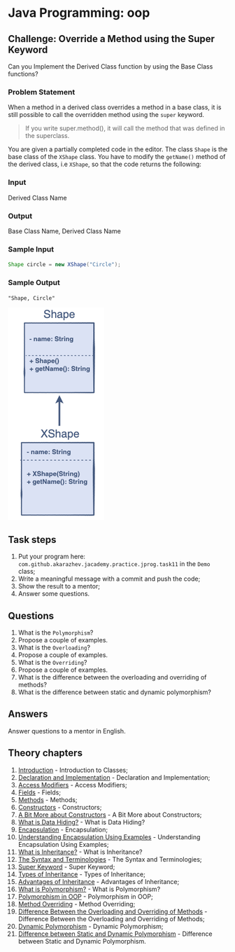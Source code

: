 # Java Programming: oop

## Challenge: Override a Method using the Super Keyword

Can you Implement the Derived Class function by using the Base Class functions?

### Problem Statement

When a method in a derived class overrides a method in a base class, it is still possible to call the overridden 
method using the `super` keyword.

> If you write super.method(), it will call the method that was defined in the superclass.

You are given a partially completed code in the editor. The class `Shape` is the base class of the `XShape` class. 
You have to modify the `getName()` method of the derived class, i.e `XShape`, so that the code returns the following:

### Input

Derived Class Name

### Output

Base Class Name, Derived Class Name

### Sample Input

```java
Shape circle = new XShape("Circle");
```

### Sample Output

`
"Shape, Circle"
`

![alt text](../../etc/oop/car_polymorph.png "Based and Derived Classes Structure")

## Task steps

1. Put your program here: `com.github.akarazhev.jacademy.practice.jprog.task11` in the `Demo` class;
2. Write a meaningful message with a commit and push the code;
3. Show the result to a mentor;
4. Answer some questions.

## Questions

1. What is the `Polymorphism`?
2. Propose a couple of examples. 
3. What is the `Overloading`?
4. Propose a couple of examples.
5. What is the `Overriding`?
6. Propose a couple of examples.
7. What is the difference between the overloading and overriding of methods?
8. What is the difference between static and dynamic polymorphism?

## Answers

Answer questions to a mentor in English.

## Theory chapters

1. [Introduction](../../../java-programming/doc/oop/chapter_1.md "Introduction to Classes") - Introduction to Classes;
2. [Declaration and Implementation](../../../java-programming/doc/oop/chapter_2.md "Declaration and Implementation") - Declaration and Implementation;
3. [Access Modifiers](../../../java-programming/doc/oop/chapter_3.md "Access Modifiers") - Access Modifiers;
4. [Fields](../../../java-programming/doc/oop/chapter_4.md "Fields") - Fields;
5. [Methods](../../../java-programming/doc/oop/chapter_5.md "Methods") - Methods;
6. [Constructors](../../../java-programming/doc/oop/chapter_6.md "Constructors") - Constructors;
7. [A Bit More about Constructors](../../../java-programming/doc/oop/chapter_7.md "A Bit More about Constructors") -
   A Bit More about Constructors;
8. [What is Data Hiding?](../../../java-programming/doc/oop/chapter_8.md "What is Data Hiding?") - What is Data Hiding?
9. [Encapsulation](../../../java-programming/doc/oop/chapter_9.md "Encapsulation") - Encapsulation;
10. [Understanding Encapsulation Using Examples](../../../java-programming/doc/oop/chapter_10.md "Understanding Encapsulation Using Examples") -
    Understanding Encapsulation Using Examples;
11. [What is Inheritance?](../../../java-programming/doc/oop/chapter_11.md "What is Inheritance?") - What is Inheritance?
12. [The Syntax and Terminologies](../../../java-programming/doc/oop/chapter_12.md "The Syntax and Terminologies") - The Syntax and Terminologies;
13. [Super Keyword](../../../java-programming/doc/oop/chapter_13.md "Super Keyword") - Super Keyword;
14. [Types of Inheritance](../../../java-programming/doc/oop/chapter_14.md "Types of Inheritance") - Types of Inheritance;
15. [Advantages of Inheritance](../../../java-programming/doc/oop/chapter_15.md "Advantages of Inheritance") - Advantages of Inheritance;
16. [What is Polymorphism?](../../../java-programming/doc/oop/chapter_16.md "What is Polymorphism?") - What is Polymorphism?
17. [Polymorphism in OOP](../../../java-programming/doc/oop/chapter_17.md "Polymorphism in OOP") - Polymorphism in OOP;
18. [Method Overriding](../../../java-programming/doc/oop/chapter_18.md "Method Overriding") - Method Overriding;
19. [Difference Between the Overloading and Overriding of Methods](../../../java-programming/doc/oop/chapter_19.md
    "Difference Between the Overloading and Overriding of Methods") -
    Difference Between the Overloading and Overriding of Methods;
20. [Dynamic Polymorphism](../../../java-programming/doc/oop/chapter_20.md "Dynamic Polymorphism") - Dynamic Polymorphism;
21. [Difference between Static and Dynamic Polymorphism](../../../java-programming/doc/oop/chapter_21.md
    "Difference between Static and Dynamic Polymorphism") -
    Difference between Static and Dynamic Polymorphism.